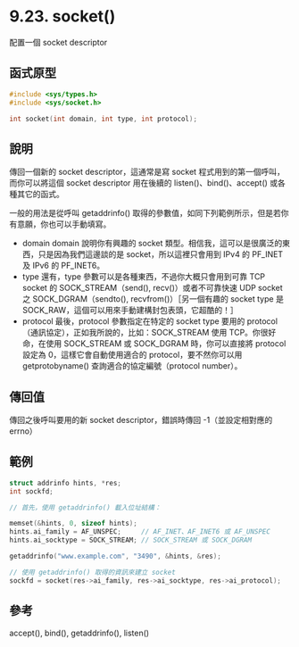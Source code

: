 # 9.23. socket()

配置一個 socket descriptor

## 函式原型

```c
#include <sys/types.h>
#include <sys/socket.h>

int socket(int domain, int type, int protocol);
```

## 說明

傳回一個新的 socket descriptor，這通常是寫 socket 程式用到的第一個呼叫，而你可以將這個 socket descriptor 用在後續的 listen()、bind()、accept() 或各種其它的函式。

一般的用法是從呼叫 getaddrinfo() 取得的參數值，如同下列範例所示，但是若你有意願，你也可以手動填寫。

* domain    domain 說明你有興趣的 socket 類型。相信我，這可以是很廣泛的東西，只是因為我們這邊談的是 socket，所以這裡只會用到 IPv4 的 PF\_INET 及 IPv6 的 PF\_INET6。
* type    還有，type 參數可以是各種東西，不過你大概只會用到可靠 TCP socket 的 SOCK\_STREAM（send(), recv()）或者不可靠快速 UDP socket 之 SOCK\_DGRAM（sendto(), recvfrom()）［另一個有趣的 socket type 是 SOCK\_RAW，這個可以用來手動建構封包表頭，它超酷的！］
* protocol    最後，protocol 參數指定在特定的 socket type 要用的 protocol（通訊協定），正如我所說的，比如：SOCK\_STREAM 使用 TCP。你很好命，在使用 SOCK\_STREAM 或 SOCK\_DGRAM 時，你可以直接將 protocol 設定為 0，這樣它會自動使用適合的 protocol，要不然你可以用 getprotobyname() 查詢適合的協定編號（protocol number）。

## 傳回值

傳回之後呼叫要用的新 socket descriptor，錯誤時傳回 -1（並設定相對應的 errno）

## 範例

```c
struct addrinfo hints, *res;
int sockfd;

// 首先，使用 getaddrinfo() 載入位址結構：

memset(&hints, 0, sizeof hints);
hints.ai_family = AF_UNSPEC;     // AF_INET、AF_INET6 或 AF_UNSPEC
hints.ai_socktype = SOCK_STREAM; // SOCK_STREAM 或 SOCK_DGRAM

getaddrinfo("www.example.com", "3490", &hints, &res);

// 使用 getaddrinfo() 取得的資訊來建立 socket
sockfd = socket(res->ai_family, res->ai_socktype, res->ai_protocol);
```

## 參考

accept(), bind(), getaddrinfo(), listen()
